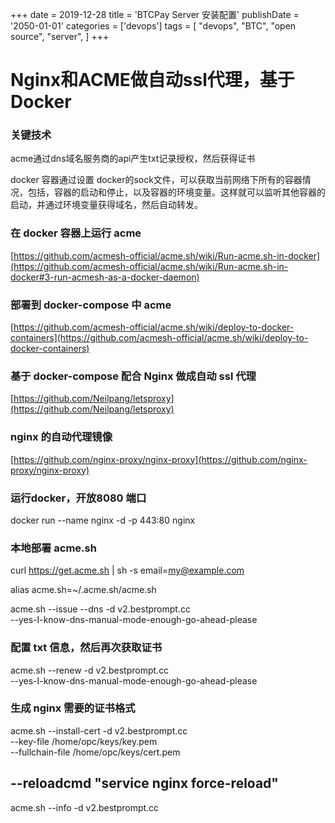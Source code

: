+++
date = 2019-12-28
title = 'BTCPay Server 安装配置'
publishDate = '2050-01-01'
categories = ['devops']
tags = [
    "devops",
    "BTC",
    "open source",
    "server",
]
+++

# Nginx和ACME做自动ssl代理，基于Docker

### 关键技术

acme通过dns域名服务商的api产生txt记录授权，然后获得证书

docker 容器通过设置 docker的sock文件，可以获取当前网络下所有的容器情况，包括，容器的启动和停止，以及容器的环境变量。这样就可以监听其他容器的启动，并通过环境变量获得域名，然后自动转发。

### 在 docker 容器上运行 acme

[https://github.com/acmesh-official/acme.sh/wiki/Run-acme.sh-in-docker](https://github.com/acmesh-official/acme.sh/wiki/Run-acme.sh-in-docker#3-run-acmesh-as-a-docker-daemon)

### 部署到 docker-compose 中 acme

[https://github.com/acmesh-official/acme.sh/wiki/deploy-to-docker-containers](https://github.com/acmesh-official/acme.sh/wiki/deploy-to-docker-containers)

### 基于 docker-compose 配合 Nginx 做成自动 ssl 代理

[https://github.com/Neilpang/letsproxy](https://github.com/Neilpang/letsproxy)

### nginx 的自动代理镜像

[https://github.com/nginx-proxy/nginx-proxy](https://github.com/nginx-proxy/nginx-proxy)

### 运行docker，开放8080 端口

docker run --name nginx -d -p 443:80 nginx


### 本地部署 acme.sh

curl https://get.acme.sh | sh -s email=my@example.com

alias acme.sh=~/.acme.sh/acme.sh


acme.sh --issue --dns -d v2.bestprompt.cc \
 --yes-I-know-dns-manual-mode-enough-go-ahead-please

### 配置 txt 信息，然后再次获取证书

acme.sh --renew -d v2.bestprompt.cc \
  --yes-I-know-dns-manual-mode-enough-go-ahead-please

### 生成 nginx 需要的证书格式

acme.sh --install-cert -d v2.bestprompt.cc \
--key-file       /home/opc/keys/key.pem  \
--fullchain-file /home/opc/keys/cert.pem 

## --reloadcmd     "service nginx force-reload"

acme.sh --info -d v2.bestprompt.cc
